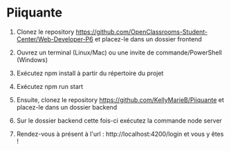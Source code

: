 # Piiquante

1. Clonez le repository https://github.com/OpenClassrooms-Student-Center/Web-Developer-P6
   et placez-le dans un dossier frontend
2. Ouvrez un terminal (Linux/Mac) ou une invite de commande/PowerShell
   (Windows)
3. Exécutez npm install à partir du répertoire du projet
4. Exécutez npm run start

5. Ensuite, clonez le repository https://github.com/KellyMarieB/Piiquante et placez-le dans un dossier backend
6. Sur le dossier backend cette fois-ci exécutez la commande node server

7. Rendez-vous à présent à l'url : http://localhost:4200/login
   et vous y êtes !
